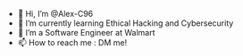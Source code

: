 - 👋 Hi, I’m @Alex-C96
- 🌱 I’m currently learning Ethical Hacking and Cybersecurity
- 💞️ I’m a Software Engineer at Walmart
- 📫 How to reach me : DM me!

<!---
Alex-C96/Alex-C96 is a ✨ special ✨ repository because its `README.md` (this file) appears on your GitHub profile.
You can click the Preview link to take a look at your changes.
--->
